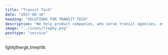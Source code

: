 ```yaml
---
title: "Transit Tech"
date: "2017-08-10"
heading: "SOLUTIONS FOR TRANSIT TECH"
description: "We help product companies, who serve transit agencies, evolve their product to meet changes like on-demand services, real-time demand and response, cash-less mobile ticketing and new government regulations." 
image: "../icons/trophy.png"
posttype: "service"
---
```


<!-- ![transit tech](../icons/trophy.png) -->





fghkjthergk,tmejrtlk